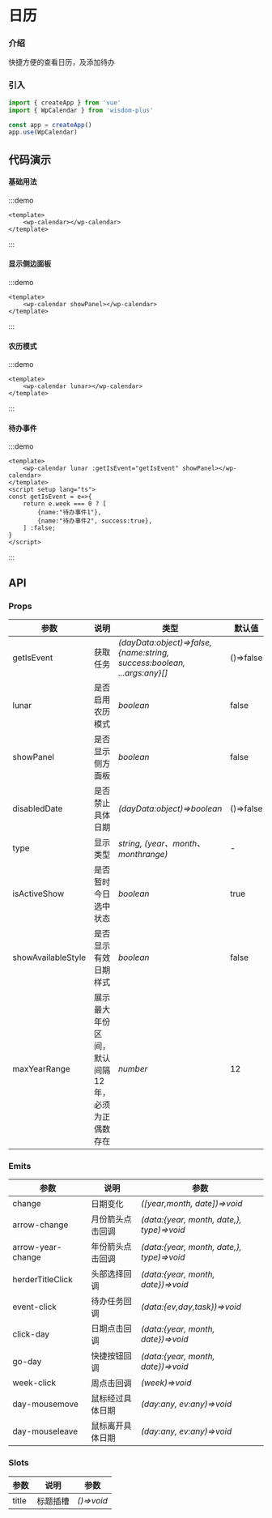 # 日历

### 介绍

快捷方便的查看日历，及添加待办

### 引入

```js
import { createApp } from 'vue'
import { WpCalendar } from 'wisdom-plus'

const app = createApp()
app.use(WpCalendar)
```

## 代码演示

#### 基础用法

:::demo

```vue
<template>
    <wp-calendar></wp-calendar>
</template>
```

:::

#### 显示侧边面板

:::demo

```vue
<template>
    <wp-calendar showPanel></wp-calendar>
</template>
```

:::

#### 农历模式

:::demo

```vue
<template>
    <wp-calendar lunar></wp-calendar>
</template>
```

:::

#### 待办事件

:::demo

```vue
<template>
    <wp-calendar lunar :getIsEvent="getIsEvent" showPanel></wp-calendar>
</template>
<script setup lang="ts">
const getIsEvent = e=>{
    return e.week === 0 ? [
        {name:"待办事件1"},
        {name:"待办事件2", success:true},
    ] :false;
}
</script>
```

:::

## API

### Props

| 参数           | 说明                         | 类型                                                                      | 默认值       |
|--------------|----------------------------|-------------------------------------------------------------------------|-----------|
| getIsEvent      | 获取任务                       | _(dayData:object)=>false,{name:string, success:boolean, ...args:any}[]_ | ()=>false |
| lunar      | 是否启用农历模式                   | _boolean_                                                               | false     |
| showPanel      | 是否显示侧方面板                   | _boolean_                                                               | false     |
| disabledDate      | 是否禁止具体日期                   | _(dayData:object)=>boolean_                                             | ()=>false |
| type      | 显示类型                       | _string, (year、month、monthrange)_                                       | -         |
| isActiveShow      | 是否暂时今日选中状态                 | _boolean_                                                               | true      |
| showAvailableStyle      | 是否显示有效日期样式                 | _boolean_                                                               | false     |
| maxYearRange      | 展示最大年份区间， 默认间隔12年，必须为正偶数存在 | _number_                                                                | 12        |

### Emits

|  参数   | 说明 | 参数         |
|-----|--|------------|
|  change   | 日期变化 | _([year,month, date])=>void_ |
|  arrow-change   | 月份箭头点击回调 | _(data:{year, month, date,}, type)=>void_ |
|  arrow-year-change   | 年份箭头点击回调 | _(data:{year, month, date,}, type)=>void_ |
|  herderTitleClick   | 头部选择回调 | _(data:{year, month, date})=>void_ |
|  event-click   | 待办任务回调 | _(data:{ev,day,task})=>void_ |
|  click-day   | 日期点击回调 | _(data:{year, month, date})=>void_ |
|  go-day   | 快捷按钮回调 | _(data:{year, month, date})=>void_ |
|  week-click   | 周点击回调 | _(week)=>void_ |
|  day-mousemove   | 鼠标经过具体日期 | _(day:any, ev:any)=>void_ |
|  day-mouseleave   | 鼠标离开具体日期 | _(day:any, ev:any)=>void_ |

### Slots

|  参数   | 说明 | 参数         |
|-----|--|------------|
|  title   | 标题插槽 | _()=>void_ |
